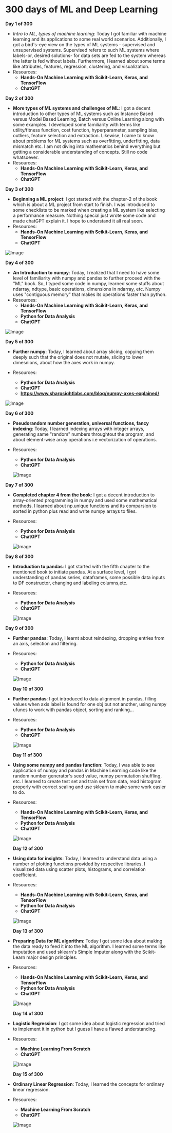 # **300 days of ML and Deep Learning**
**Day 1 of 300**
+ *Intro to ML, types of machine learning*: Today I got familiar with machine learning and its applications to some real world scenarios. Additionally, I got a bird's-eye view on the types of ML systems - supervised and unsupervised systems. Supervised refers to such ML systems where labels-or, desired solutions- for data sets are fed to the system whereas the latter is fed without labels. Furthermore, I learned about some terms like attributes, features, regression, clustering, and visualization. 
+ Resources:
  + **Hands-On Machine Learning with Scikit-Learn, Keras, and TensorFlow**
  + **ChatGPT**
  
**Day 2 of 300**
+ **More types of ML systems and challenges of ML**: I got a decent introduction to other types of ML systems such as Instance Based versus Model Based Learning, Batch versus Online Learning along with some examples. I developed some familiarity with terms like utility/fitness function, cost function, hyperparameter, sampling bias, outliers, feature selection and extraction. Likewise, I came to know about problems for ML systems such as overfitting, underfitting, data mismatch etc. I am not diving into mathematics behind everything but getting a considerable understanding of concepts. Still no code whatsoever.
+ Resources:
  + **Hands-On Machine Learning with Scikit-Learn, Keras, and TensorFlow**
  + **ChatGPT**
  
**Day 3 of 300**
+ **Beginning a ML project**: I got started with the chapter-2 of the book which is about a ML project from start to finish. I was introduced to some checklists to be marked when creating a ML system like selecting a performance measure. Nothing special just wrote some code and made chatGPT explain it. I hope to understand it all real soon.
+ Resources:
  + **Hands-On Machine Learning with Scikit-Learn, Keras, and TensorFlow**
  + **ChatGPT**
  
![Image](https://github.com/krishnassecla/300days_of_machine_learning/blob/main/images/day3.png)

**Day 4 of 300**
+ **An Introduction to numpy**: Today, I realized that I need to have some level of familiarity with numpy and pandas to further proceed with the "ML" book. So, I typed some code in numpy, learned some stuffs about ndarray, ndtype, basic operations, dimensions in ndarray, etc. Numpy uses "contiguous memory" that makes its operations faster than python. 
+ Resources:
  + **Hands-On Machine Learning with Scikit-Learn, Keras, and TensorFlow**
  + **Python for Data Analysis**
  + **ChatGPT**
  
 ![Image](https://github.com/krishnassecla/300days_of_machine_learning/blob/main/images/day4.png)
 
 **Day 5 of 300**
 + **Further numpy**: Today, I learned about array slicing, copying them deeply such that the original does not mutate, slicing to lower dimesnions, about how the axes work in numpy. 
 
+ Resources:
  + **Python for Data Analysis**
  + **ChatGPT**
  + **https://www.sharpsightlabs.com/blog/numpy-axes-explained/**
  
 ![Image](https://github.com/krishnassecla/300days_of_machine_learning/blob/main/images/day5.png)
 
 **Day 6 of 300**
 + **Pseudorandom number generation, universal functions, fancy indexing**: Today, I learned indexing arrays with integer arrays, generating same "random" numbers throughtout the program, and about element-wise array operations i.e vectorization of operations.
 
+ Resources:
  + **Python for Data Analysis**
  + **ChatGPT**
 
  ![Image](https://github.com/krishnassecla/300days_of_machine_learning/blob/main/images/day6.png)
  

 **Day 7 of 300**
 + **Completed chapter 4 from the book**: I got a decent introduction to array-oriented programming in numpy and used some mathematical methods. I learned about np.unique functions and its comparsion to sorted in python plus read and write numpy arrays to files. 
 
+ Resources:
  + **Python for Data Analysis**
  + **ChatGPT**
 
  ![Image](https://github.com/krishnassecla/300days_of_machine_learning/blob/main/images/day7.png)
  
 **Day 8 of 300**
 + **Introduction to pandas**: I got started with the fifth chapter to the mentioned book to initiate pandas. At a surface level, I got understanding of pandas series, dataframes, some possible data inputs to DF constructor, changing and labeling columns,etc.
 
+ Resources:
  + **Python for Data Analysis**
  + **ChatGPT**
 
  ![Image](https://github.com/krishnassecla/300days_of_machine_learning/blob/main/images/day8.png)
 
 **Day 9 of 300**
 + **Further pandas**: Today, I learnt about reindexing, 
 dropping entries from an axis, selection and filtering.
+ Resources:
  + **Python for Data Analysis**
  + **ChatGPT**
 
  ![Image](https://github.com/krishnassecla/300days_of_machine_learning/blob/main/images/day9.png)
  
  **Day 10 of 300**
 + **Further pandas**: I got introduced to data alignment in pandas, filling values when axis label is found for one obj but not another, using numpy ufuncs to work with pandas object, sorting and ranking...
+ Resources:
  + **Python for Data Analysis**
  + **ChatGPT**
 
  ![Image](https://github.com/krishnassecla/300days_of_machine_learning/blob/main/images/day10.png)

  **Day 11 of 300**
 + **Using some numpy and pandas function**:  Today, I was able to see application of numpy and pandas in Machine Learning code like the random number generator's seed value, numpy permutation shuffling, etc. I learned to create test set and train set from data, read histogram properly with correct scaling and use sklearn to make some work easier to do.
+ Resources:
  + **Hands-On Machine Learning with Scikit-Learn, Keras, and TensorFlow**
  + **Python for Data Analysis**
  + **ChatGPT**
 
  ![Image](https://github.com/krishnassecla/300days_of_machine_learning/blob/main/images/day11.png)
 
  **Day 12 of 300**
 + **Using data for insights**: Today, I learned to understand data using a number of plotting functions provided by respecitve libraries. I visualized data using scatter plots, histograms, and correlation coefficient.
+ Resources:
  + **Hands-On Machine Learning with Scikit-Learn, Keras, and TensorFlow**
  + **Python for Data Analysis**
  + **ChatGPT**
 
  ![Image](https://github.com/krishnassecla/300days_of_machine_learning/blob/main/images/day12.png)
 
 
   **Day 13 of 300**
 + **Preparing Data for ML algorithm**: Today I got some idea about making the data ready to feed it into the ML algorithm. I learned some terms like imputation and used sklearn's Simple Imputer along with the Scikit-Learn major design principles. 
+ Resources:
  + **Hands-On Machine Learning with Scikit-Learn, Keras, and TensorFlow**
  + **Python for Data Analysis**
  + **ChatGPT**
 
  ![Image](https://github.com/krishnassecla/300days_of_machine_learning/blob/main/images/day13.png)
 

   **Day 14 of 300**
 + **Logistic Regression**: I got some idea about logistic regression and tried to implement it in python but I guess I have a flawed understanding.
+ Resources:
  + **Machine Learning From Scratch**
  + **ChatGPT**
 
  ![Image](https://github.com/krishnassecla/300days_of_machine_learning/blob/main/images/day14.png)
 
   **Day 15 of 300**
 + **Ordinary Linear Regression**: Today, I learned the concepts for ordinary linear regression.
+ Resources:
  + **Machine Learning From Scratch**
  + **ChatGPT**
 
  ![Image](https://github.com/krishnassecla/300days_of_machine_learning/blob/main/images/day15.png)
   
 
 

